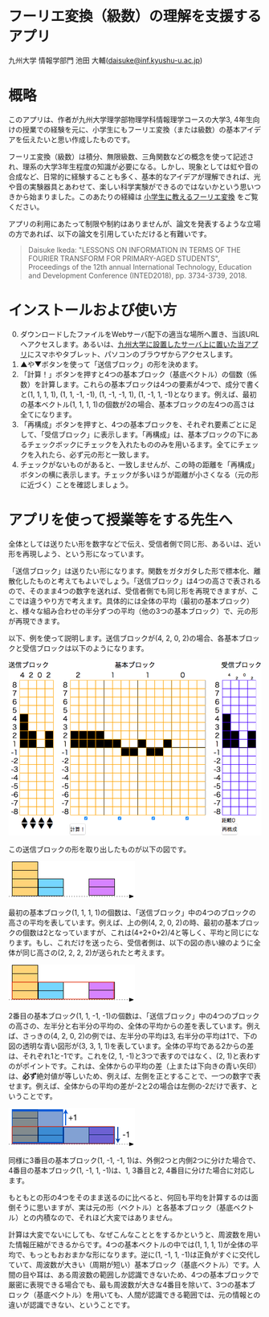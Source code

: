フーリエ変換（級数）の理解を支援するアプリ
===============
九州大学 情報学部門 池田 大輔(daisuke@inf.kyushu-u.ac.jp)

# 概略
このアプリは、作者が九州大学理学部物理学科情報理学コースの大学3, 4年生向けの授業での経験を元に、小学生にもフーリエ変換（または級数）の基本アイデアを伝えたいと思い作成したものです。

フーリエ変換（級数）は積分、無限級数、三角関数などの概念を使って記述され、理系の大学3年生程度の知識が必要になる。しかし、現象としては虹や音の合成など、日常的に経験することも多く、基本的なアイデアが理解できれば、光や音の実験器具とあわせて、楽しい科学実験ができるのではないかという思いつきから始まりました。このあたりの経緯は
[小学生に教えるフーリエ変換](https://researchmap.jp/jow16lae8-617/)
をご覧ください。

アプリの利用にあたって制限や制約はありませんが、論文を発表するような立場の方であれば、以下の論文を引用していただけると有難いです。
> Daisuke Ikeda: "LESSONS ON INFORMATION IN TERMS OF THE FOURIER TRANSFORM FOR PRIMARY-AGED STUDENTS", Proceedings of the 12th annual International Technology, Education and Development Conference (INTED2018), pp. 3734-3739, 2018.

# インストールおよび使い方
0. ダウンロードしたファイルをWebサーバ配下の適当な場所へ置き、当該URLへアクセスします。あるいは、[九州大学に設置したサーバ上に置いた当アプリ](https://rebrand.ly/486fe)にスマホやタブレット、パソコンのブラウザからアクセスします。
1. ▲や▼ボタンを使って「送信ブロック」の形を決めます。
2. 「計算！」ボタンを押すと4つの基本ブロック（基底ベクトル）の個数（係数）を計算します。これらの基本ブロックは4つの要素が4つで、成分で書くと(1, 1, 1, 1), (1, 1, -1, -1), (1, -1, -1, 1), (1, -1, 1, -1)となります。例えば、最初の基本ベクトル(1, 1, 1, 1)の個数が2の場合、基本ブロックの左4つの高さは全てになります。
3. 「再構成」ボタンを押すと、4つの基本ブロックを、それぞれ要素ごとに足して、「受信ブロック」に表示します。「再構成」は、基本ブロックの下にあるチェックボックにチェックを入れたもののみを用いるます。全てにチェックを入れたら、必ず元の形と一致します。
4. チェックがないものがあると、一致しませんが、この時の距離を「再構成」ボタンの横に表示します。チェックが多いほうが距離が小さくなる（元の形に近づく）ことを確認しましょう。

# アプリを使って授業等をする先生へ
全体としては送りたい形を数字などで伝え、受信者側で同じ形、あるいは、近い形を再現しよう、という形になっています。

「送信ブロック」は送りたい形になります。関数をガタガタした形で標本化、離散化したものと考えてもよいでしょう。「送信ブロック」は4つの高さで表されるので、そのまま4つの数字を送れば、受信者側でも同じ形を再現できますが、ここでは違うやり方で考えます。具体的には全体の平均（最初の基本ブロック）と、様々な組み合わせの半分ずつの平均（他の3つの基本ブロック）で、元の形が再現できます。

以下、例を使って説明します。送信ブロックが(4, 2, 0, 2)の場合、各基本ブロックと受信ブロックは以下のようになります。

![例：画面ダンプ](img/example-ja.png)

この送信ブロックの形を取り出したものが以下の図です。

![例：(4, 2, 0, 2)](img/example4202.png)

最初の基本ブロック(1, 1, 1, 1)の個数は、「送信ブロック」中の4つのブロックの高さの平均を表しています。例えば、上の例(4, 2, 0, 2)の時、最初の基本ブロックの個数は2となっていますが、これは(4+2+0+2)/4と等しく、平均と同じになります。もし、これだけを送ったら、受信者側は、以下の図の赤い線のように全体が同じ高さの(2, 2, 2, 2)が送られたと考えます。

![例：(4, 2, 0, 2)と全体の平均](img/example4202avg.png)

2番目の基本ブロック(1, 1, -1, -1)の個数は、「送信ブロック」中の4つのブロックの高さの、左半分と右半分の平均の、全体の平均からの差を表しています。例えば、さっきの(4, 2, 0, 2)の例では、左半分の平均は3, 右半分の平均は1で、下の図の透明な青い図形が(3, 3, 1, 1)を表しています。全体の平均である2からの差は、それぞれ1と-1です。これを(2, 1, -1)と3つで表すのではなく、(2, 1)と表わすのがポイントです。これは、全体からの平均の差（上または下向きの青い矢印）は、**必ず**絶対値が等しいため、例えば、左側を正とすることで、一つの数字で表せます。例えば、全体からの平均の差が-2と2の場合は左側の-2だけで表す、ということです。

![例(4, 2, 0, 2)と左半分と右半分の平均](img/example4202_2avgs.png)

同様に3番目の基本ブロック(1, -1, -1, 1)は、外側2つと内側2つに分けた場合で、4番目の基本ブロック(1, -1, 1, -1)は、1, 3番目と2, 4番目に分けた場合に対応します。

もともとの形の4つをそのまま送るのに比べると、何回も平均を計算するのは面倒そうに思いますが、実は元の形（ベクトル）と各基本ブロック（基底ベクトル）との内積なので、それほど大変ではありません。

計算は大変でないにしても、なぜこんなこととをするかというと、周波数を用いた情報圧縮ができるからです。4つの基本ベクトルの中では(1, 1, 1, 1)が全体の平均で、もっともおおまかな形になります。逆に(1, -1, 1, -1)は正負がすぐに交代していて、周波数が大きい（周期が短い）基本ブロック（基底ベクトル）です。人間の目や耳は、ある周波数の範囲しか認識できないため、4つの基本ブロックで厳密に表現できる場合でも、最も周波数が大きな4番目を除いて、3つの基本ブロック（基底ベクトル）を用いても、人間が認識できる範囲では、元の情報との違いが認識できない、ということです。
